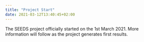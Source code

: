 ```yaml
---
title: "Project Start"
date: 2021-03-12T13:40:45+02:00
---
```


The SEEDS project officially started on the 1st March 2021. More information will follow as the project generates first results.
